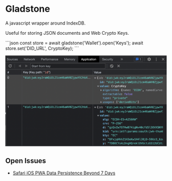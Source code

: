 # Gladstone

A javascript wrapper around IndexDB.

Useful for storing JSON documents and Web Crypto Keys.


\`\`\`json
const store = await gladstone('Wallet').open('Keys');
await store.set('DID_URL', CryptoKey);
\`\`\`

<img src="./image.png" alt="example stored data"/>

## Open Issues

- [Safari iOS PWA Data Persistence Beyond 7 Days](https://developer.apple.com/forums/thread/710157)